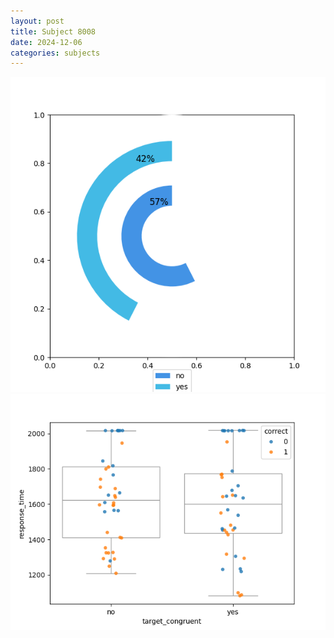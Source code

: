 ```yaml
---
layout: post
title: Subject 8008
date: 2024-12-06
categories: subjects
---
```


![](data/8008/run-2/8008_accuracy_target_congruence.png)
![](data/8008/run-2/8008_rt_congruence.png)
